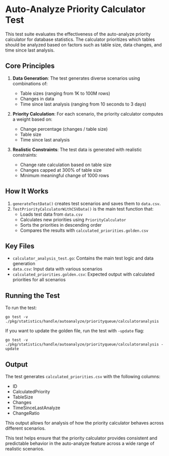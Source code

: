 # Auto-Analyze Priority Calculator Test

This test suite evaluates the effectiveness of the auto-analyze priority calculator for database statistics. The calculator prioritizes which tables should be analyzed based on factors such as table size, data changes, and time since last analysis.

## Core Principles

1. **Data Generation**: The test generates diverse scenarios using combinations of:
   - Table sizes (ranging from 1K to 100M rows)
   - Changes in data
   - Time since last analysis (ranging from 10 seconds to 3 days)

2. **Priority Calculation**: For each scenario, the priority calculator computes a weight based on:
   - Change percentage (changes / table size)
   - Table size
   - Time since last analysis

3. **Realistic Constraints**: The test data is generated with realistic constraints:
   - Change rate calculation based on table size
   - Changes capped at 300% of table size
   - Minimum meaningful change of 1000 rows

## How It Works

1. `generateTestData()` creates test scenarios and saves them to `data.csv`.
2. `TestPriorityCalculatorWithCSVData()` is the main test function that:
   - Loads test data from `data.csv`
   - Calculates new priorities using `PriorityCalculator`
   - Sorts the priorities in descending order
   - Compares the results with `calculated_priorities.golden.csv`

## Key Files

- `calculator_analysis_test.go`: Contains the main test logic and data generation
- `data.csv`: Input data with various scenarios
- `calculated_priorities.golden.csv`: Expected output with calculated priorities for all scenarios

## Running the Test

To run the test:
```shell
go test -v ./pkg/statistics/handle/autoanalyze/priorityqueue/calculatoranalysis
```
If you want to update the golden file, run the test with `-update` flag:
```shell
go test -v ./pkg/statistics/handle/autoanalyze/priorityqueue/calculatoranalysis -update
```

## Output

The test generates `calculated_priorities.csv` with the following columns:

- ID
- CalculatedPriority
- TableSize
- Changes
- TimeSinceLastAnalyze
- ChangeRatio

This output allows for analysis of how the priority calculator behaves across different scenarios.

This test helps ensure that the priority calculator provides consistent and predictable behavior in the auto-analyze feature across a wide range of realistic scenarios.

